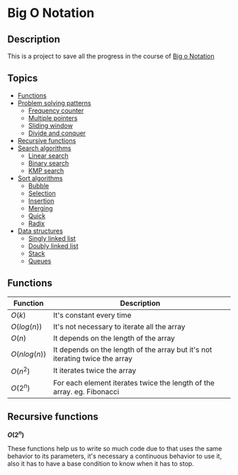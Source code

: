 # Big O Notation

## Description

This is a project to save all the progress in the course of [Big o Notation](https://www.udemy.com/course/js-algorithms-and-data-structures-masterclass/)

## Topics

- [Functions](#functions)
- [Problem solving patterns](problem_solving_patterns)
  - [Frequency counter](problem_solving_patterns#frequency-counter)
  - [Multiple pointers](problem_solving_patterns#multiple-pointers)
  - [Sliding window](problem_solving_patterns#sliding-window)
  - [Divide and conquer](problem_solving_patterns#divide-and-conquer)
- [Recursive functions](#recursive-functions)
- [Search algorithms](search)
  - [Linear search](search#linear-search)
  - [Binary search](search#binary-Search)
  - [KMP search](search#kmp-Search)
- [Sort algorithms](sort)
  - [Bubble](sort#bubble)
  - [Selection](sort#selection)
  - [Insertion](sort#insertion)
  - [Merging](sort#merging)
  - [Quick](sort#quick)
  - [Radix](sort#radix)
- [Data structures](data_structures)
  - [Singly linked list](data_structures#singly-linked-list)
  - [Doubly linked list](data_structures#doubly-linked-list)
  - [Stack](data_structures#stack)
  - [Queues](data_structures#queues)

## Functions

Function | Description
-------- | -----------
$O(k)$ | It's constant every time
$O(log(n))$ | It's not necessary to iterate all the array
$O(n)$ | It depends on the length of the array
$O(n log(n))$ | It depends on the length of the array but it's not iterating twice the array
$O(n^2)$ | It iterates twice the array
$O(2^n)$ | For each element iterates twice the length of the array. eg. Fibonacci

## Recursive functions

**$O(2^n)$**

These functions help us to write so much code due to that uses the same behavior to its parameters, it's necessary a continuous behavior to use it, also it has to have a base condition to know when it has to stop.
